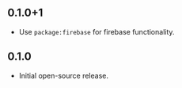 ## 0.1.0+1

* Use `package:firebase` for firebase functionality.

## 0.1.0

* Initial open-source release.
